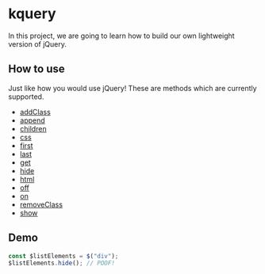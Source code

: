 # kquery

In this project, we are going to learn how to build our own lightweight version of jQuery.

## How to use

Just like how you would use jQuery! These are methods which are currently supported.

- [addClass](https://api.jquery.com/addClass/)
- [append](https://api.jquery.com/append/)
- [children](https://api.jquery.com/children/)
- [css](https://api.jquery.com/css/)
- [first](https://api.jquery.com/first/)
- [last](https://api.jquery.com/last/)
- [get](https://api.jquery.com/get/)
- [hide](https://api.jquery.com/hide/)
- [html](https://api.jquery.com/html/)
- [off](https://api.jquery.com/off/)
- [on](https://api.jquery.com/on/)
- [removeClass](https://api.jquery.com/removeClass/)
- [show](https://api.jquery.com/show/)

## Demo

```js
const $listElements = $("div");
$listElements.hide(); // POOF!
```